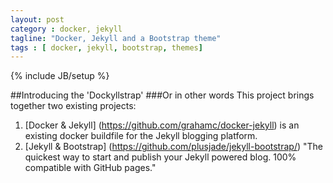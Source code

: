 ```yaml
---
layout: post
category : docker, jekyll
tagline: "Docker, Jekyll and a Bootstrap theme"
tags : [ docker, jekyll, bootstrap, themes]
---
```

{% include JB/setup %}

##Introducing the 'Dockyllstrap'
###Or in other words
This project brings together two existing projects:
1. [Docker & Jekyll] (https://github.com/grahamc/docker-jekyll) is an existing docker buildfile for the Jekyll blogging platform.
2. [Jekyll & Bootstrap] (https://github.com/plusjade/jekyll-bootstrap/) "The quickest way to start and publish your Jekyll powered blog. 100% compatible with GitHub pages."


